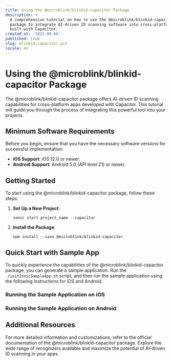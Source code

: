 ```yaml
---
title: Using the @microblink/blinkid-capacitor Package
description: >-
  A comprehensive tutorial on how to use the @microblink/blinkid-capacitor
  package to integrate AI-driven ID scanning software into cross-platform apps
  built with Capacitor.
created_at: '2022-09-04'
published: true
slug: blinkid-capacitor.git
locale: en
---
```


# Using the @microblink/blinkid-capacitor Package

The @microblink/blinkid-capacitor package offers AI-driven ID scanning capabilities for cross-platform apps developed with Capacitor. This tutorial will guide you through the process of integrating this powerful tool into your projects.

## Minimum Software Requirements

Before you begin, ensure that you have the necessary software versions for successful implementation:

- **iOS Support**: iOS 12.0 or newer.
- **Android Support**: Android 5.0 (API level 21) or newer.

## Getting Started

To start using the @microblink/blinkid-capacitor package, follow these steps:

1. **Set Up a New Project**:

    ```shell
    ionic start project_name --capacitor
    ```

2. **Install the Package**:

    ```shell
    npm install --save @microblink/blinkid-capacitor
    ```

## Quick Start with Sample App

To quickly experience the capabilities of the @microblink/blinkid-capacitor package, you can generate a sample application. Run the `./initIonicSampleApp.sh` script, and then run the sample application using the following instructions for iOS and Android.

### Running the Sample Application on iOS

<Add instructions here for running the sample app on iOS>

### Running the Sample Application on Android

<Add instructions here for running the sample app on Android>

## Additional Resources

For more detailed information and customizations, refer to the official documentation of the @microblink/blinkid-capacitor package. Explore the wide range of recognizers available and maximize the potential of AI-driven ID scanning in your apps.
```
```
